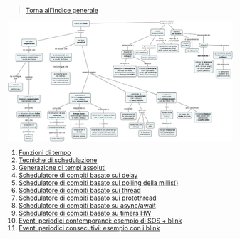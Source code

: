 >[Torna all'indice generale](index.md)

<img src="img\task.jpg" alt="alt text" width="1000">

1. [Funzioni di tempo](timefunc.md)
2. [Tecniche di schedulazione](timesched.md)
4. [Generazione di tempi assoluti](absolutetime.md)
5. [Schedulatore di compiti basato sui delay](delayschedulers.md)
6. [Schedulatore di compiti basato sul polling della millis()](tasksched.md)
7. [Schedulatore di compiti basato sui thread](threadsched.md)
8. [Schedulatore di compiti basato sui protothread](protothreadsched.md)
9. [Schedulatore di compiti basato su async/await](async_await.md)
10. [Schedulatore di compiti basato su timers HW](timersched.md)
11. [Eventi periodici contemporanei: esempio di SOS + blink](sosblink.md)
12. [Eventi periodici consecutivi: esempio con i blink ](chainedevents.md)
